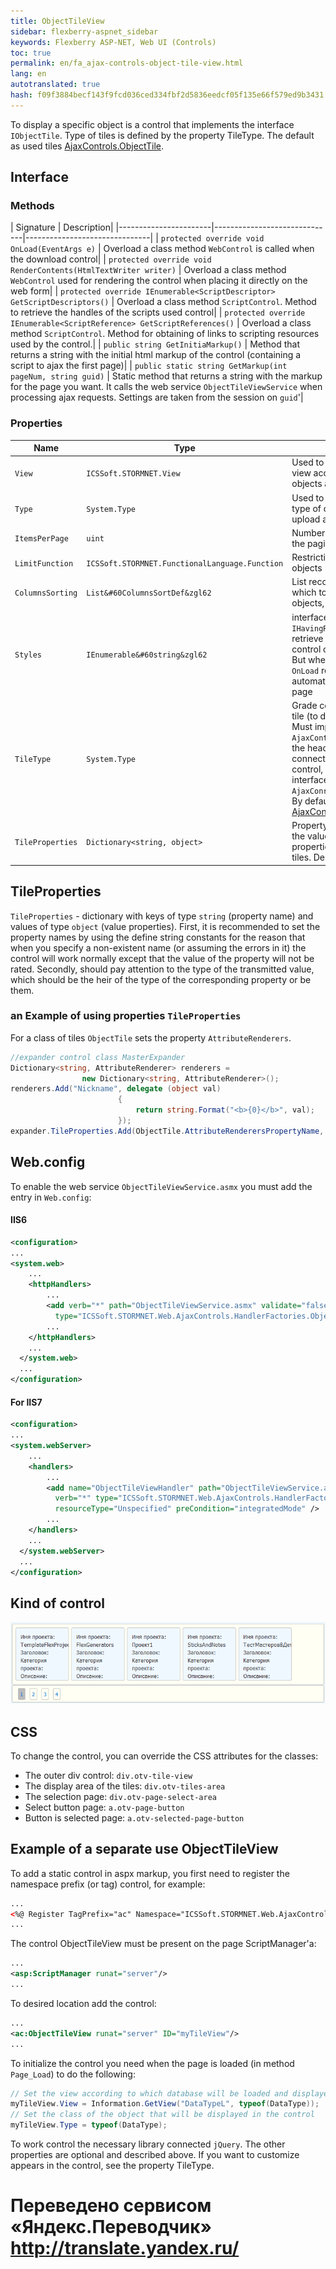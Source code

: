 ```yaml
--- 
title: ObjectTileView 
sidebar: flexberry-aspnet_sidebar 
keywords: Flexberry ASP-NET, Web UI (Controls) 
toc: true 
permalink: en/fa_ajax-controls-object-tile-view.html 
lang: en 
autotranslated: true 
hash: f09f3884becf143f9fcd036ced334fbf2d5836eedcf05f135e66f579ed9b3431 
--- 
```


To display a specific object is a control that implements the interface `IObjectTile`. Type of tiles is defined by the property TileType. The default as used tiles [AjaxControls.ObjectTile](fa_ajax-controls-object-tile.html). 

## Interface 

### Methods 

| Signature | Description| 
|-----------------------|------------------------------|-------------------------------| 
| `protected override void OnLoad(EventArgs e)` | Overload a class method `WebControl` is called when the download control| 
| `protected override void RenderContents(HtmlTextWriter writer)` | Overload a class method `WebControl` used for rendering the control when placing it directly on the web form| 
| `protected override IEnumerable<SсriptDesсriptor> GetSсriptDesсriptors()` | Overload a class method `SсriptControl`. Method to retrieve the handles of the scripts used control| 
| `protected override IEnumerable<SсriptReference> GetSсriptReferences()` | Overload a class method `SсriptControl`. Method for obtaining of links to scripting resources used by the control.| 
| `public string GetInitiaMarkup()` | Method that returns a string with the initial html markup of the control (containing a script to ajax the first page)| 
| `public static string GetMarkup(int pageNum, string guid)` | Static method that returns a string with the markup for the page you want. It calls the web service `ObjectTileViewService` when processing ajax requests. Settings are taken from the session on `guid`'| 

### Properties 

| Name | Type | Description| 
|-------------------------|---------------------------|----------------------------------| 
| `View` | `ICSSoft.STORMNET.View` | Used to set or retrieve the view according to which objects are displayed| 
| `Type` | `System.Type` | Used to set or retrieve the type of objects you want to upload and display| 
| `ItemsPerPage` | `uint` | Number of tiles per page (if `0`, the paging is off)| 
| `LimitFunction` | `ICSSoft.STORMNET.FunctionalLanguage.Function` | Restriction on downloadable objects| 
| `ColumnsSorting` | `List&#60ColumnsSortDef&zgl62` | List records the columns on which to sort the displayed objects, in order of priority| 
| `Styles` | `IEnumerable&#60string&zgl62` | interface Implementation `IHavingResources`. Use to retrieve collections related to control of resources (CSS). But when you call a method `OnLoad` resources are automatically added to the page| 
| `TileType` | `System.Type` | Grade control to be used as a tile (to display a single object). Must implement `AjaxControls.IObjectTile`. To the head of the page to connect stylesheets used control, you can implement an interface `AjaxConrols.IHavingResources`. By default, the class [AjaxControls.ObjectTile](fa_ajax-controls-object-tile.html)| 
| `TileProperties` | `Dictionary<string, object>` | Property allowing to specify the values of custom properties for the displayed tiles. Described in detail below| 

## TileProperties 

`TileProperties` - dictionary with keys of type `string` (property name) and values of type `object` (value properties). First, it is recommended to set the property names by using the define string constants for the reason that when you specify a non-existent name (or assuming the errors in it) the control will work normally except that the value of the property will not be rated. Secondly, should pay attention to the type of the transmitted value, which should be the heir of the type of the corresponding property or be them. 

### an Example of using properties `TileProperties` 

For a class of tiles `ObjectTile` sets the property `AttributeRenderers`. 

```csharp
//expander control class MasterExpander 
Dictionary<string, AttributeRenderer> renderers = 
                new Dictionary<string, AttributeRenderer>();
renderers.Add("Nickname", delegate (object val)
                        {
                            return string.Format("<b>{0}</b>", val);
                        });
expander.TileProperties.Add(ObjectTile.AttributeRenderersPropertyName, renderers);
``` 

## Web.config 

To enable the web service `ObjectTileViewService.asmx` you must add the entry in `Web.config`: 

#### IIS6 

```xml
<configuration>
...
<system.web>
    ...
    <httpHandlers>
        ...
        <add verb="*" path="ObjectTileViewService.asmx" validate="false" 
          type="ICSSoft.STORMNET.Web.AjaxControls.HandlerFactories.ObjectTileViewHandlerFactory" />
        ...  
    </httpHandlers>
    ...
  </system.web>
  ...
</configuration>
``` 

#### For IIS7 

```xml
<configuration>
...
<system.webServer>
    ...
    <handlers>
        ...
        <add name="ObjectTileViewHandler" path="ObjectTileViewService.asmx" 
          verb="*" type="ICSSoft.STORMNET.Web.AjaxControls.HandlerFactories.ObjectTileViewHandlerFactory" 
          resourceType="Unspecified" preCondition="integratedMode" />
        ...  
    </handlers>
    ...
  </system.webServer>
  ...
</configuration>
``` 

## Kind of control 

![](/images/pages/products/flexberry-aspnet/controls/object-tile-view.png) 

## CSS 

To change the control, you can override the CSS attributes for the classes: 

* The outer div control: `div.otv-tile-view` 
* The display area of the tiles: `div.otv-tiles-area` 
* The selection page: `div.otv-page-select-area` 
* Select button page: `a.otv-page-button` 
* Button is selected page: `a.otv-selected-page-button` 

## Example of a separate use ObjectTileView 

To add a static control in aspx markup, you first need to register the namespace prefix (or tag) control, for example: 

```xml
...
<%@ Register TagPrefix="ac" Namespace="ICSSoft.STORMNET.Web.AjaxControls" Assembly="ICSSoft.STORMNET.Web.AjaxControls" %>
...
``` 

The control ObjectTileView must be present on the page ScriptManager'a: 

```xml
...
<asp:ScriptManager runat="server"/>
...
``` 

To desired location add the control: 

```xml
...
<ac:ObjectTileView runat="server" ID="myTileView"/>
...
``` 

To initialize the control you need when the page is loaded (in method `Page_Load`) to do the following: 

```csharp
// Set the view according to which database will be loaded and displayed objects 
myTileView.View = Information.GetView("DataTypeL", typeof(DataType));
// Set the class of the object that will be displayed in the control 
myTileView.Type = typeof(DataType);
``` 

To work control the necessary library connected `jQuery`. The other properties are optional and described above. If you want to customize appears in the control, see the property TileType. 



 # Переведено сервисом «Яндекс.Переводчик» http://translate.yandex.ru/